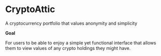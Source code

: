 # CryptoAttic
A cryptocurrency portfolio that values anonymity and simplicity

**Goal**

For users to be able to enjoy a simple yet functional interface that allows them 
to view values of any crypto holdings they might have.
